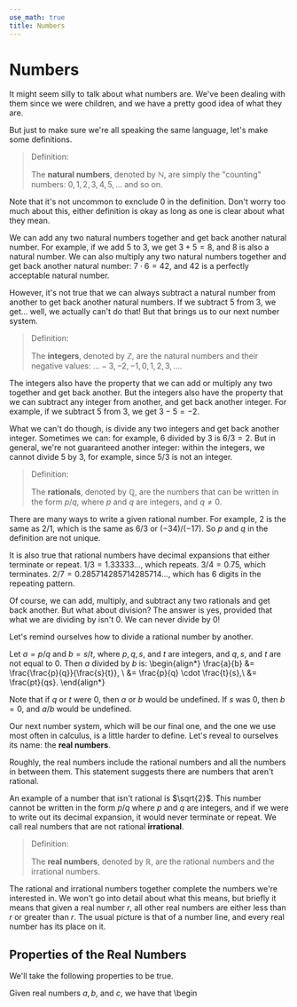 ```yaml
---
use_math: true
title: Numbers
---
```



# Numbers

It might seem silly to talk about what numbers are. We've been dealing with them since we were children, and we have a pretty good idea of what they are.

But just to make sure we're all speaking the same language, let's make some definitions.

>Definition:
>
>The **natural numbers**, denoted by $\mathbb{N}$, are simply the "counting" numbers: $0,1,2,3,4,5,...$ and so on.

Note that it's not uncommon to exnclude $0$ in the definition. Don't worry too much about this, either definition is okay as long as one is clear about what they mean.

We can add any two natural numbers together and get back another natural number. For example, if we add $5$ to $3$, we get $3+5=8$, and $8$ is also a natural number. We can also multiply any two natural numbers together and get back another natural number: $7\cdot6 = 42$, and $42$ is a perfectly acceptable natural number.

However, it's not true that we can always subtract a natural number from another to get back another natural numbers. If we subtract $5$ from $3$, we get... well, we actually can't do that! But that brings us to our next number system.

>Definition:
>
>The **integers**, denoted by $\mathbb{Z}$, are the natural numbers and their negative values: $...-3,-2,-1,0,1,2,3,...$.

The integers also have the property that we can add or multiply any two together and get back another. But the integers also have the property that we can subtract any integer from another, and get back another integer. For example, if we subtract $5$ from $3$, we get $3-5=-2$.

What we can't do though, is divide any two integers and get back another integer. Sometimes we can: for example, $6$ divided by $3$ is $6/3 =2$. But in general, we're not guaranteed another integer: within the integers, we cannot divide $5$ by $3$, for example, since $5/3$ is not an integer.

>Definition:
>
>The **rationals**, denoted by $\mathbb{Q}$, are the numbers that can be written in the form $p/q$, where $p$ and $q$ are integers, and $q\neq 0$.

There are many ways to write a given rational number. For example, $2$ is the same as $2/1$, which is the same as $6/3$ or $(-34)/(-17)$. So $p$ and $q$ in the definition are not unique.

It is also true that rational numbers have decimal expansions that either terminate or repeat. $1/3 = 1.33333...$, which repeats. $3/4 = 0.75$, which terminates. $2/7 = 0.285714285714285714...$, which has $6$ digits in the repeating pattern.

Of course, we can add, multiply, and subtract any two rationals and get back another. But what about division? The answer is yes, provided that what we are dividing by isn't $0$. We can never divide by $0$!


Let's remind ourselves how to divide a rational number by another.

Let $a=p/q$ and $b=s/t$, where $p,q,s$, and $t$ are integers, and $q,s$, and $t$ are not equal to $0$. Then $a$ divided by $b$ is:
\begin{align*}
\frac{a}{b} &= \frac{\frac{p}{q}}{\frac{s}{t}}, \\
&= \frac{p}{q} \cdot \frac{t}{s},\\
&= \frac{pt}{qs}.
\end{align*}

Note that if $q$ or $t$ were $0$, then $a$ or $b$ would be undefined. If $s$ was $0$, then $b=0$, and $a/b$ would be undefined. 

Our next number system, which will be our final one, and the one we use most often in calculus, is a little harder to define. Let's reveal to ourselves its name: the **real numbers**. 

Roughly, the real numbers include the rational numbers and all the numbers in between them. This statement suggests there are numbers that aren't rational. 

An example of a number that isn't rational is $\sqrt{2}$. This number cannot be written in the form $p/q$ where $p$ and $q$ are integers, and if we were to write out its decimal expansion, it would never terminate or repeat. We call real numbers that are not rational **irrational**.

>Definition:
>
>The **real numbers**, denoted by $\mathbb{R}$, are the rational numbers and the irrational numbers.

The rational and irrational numbers together complete the numbers we're interested in. We won't go into detail about what this means, but briefly it means that given a real number $r$, all other real numbers are either less than $r$ or greater than $r$. The usual picture is that of a number line, and every real number has its place on it.

## Properties of the Real Numbers

We'll take the following properties to be true.

Given real numbers $a,b,$ and $c$, we have that
\begin

